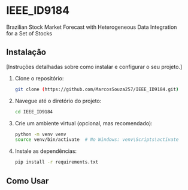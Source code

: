 # IEEE_ID9184
Brazilian Stock Market Forecast with Heterogeneous Data Integration for a Set of Stocks

## Instalação

[Instruções detalhadas sobre como instalar e configurar o seu projeto.]

1.  Clone o repositório:

    ```bash
    git clone (https://github.com/MarcosSouza257/IEEE_ID9184.git)
    ```

2.  Navegue até o diretório do projeto:

    ```bash
    cd IEEE_ID9184
    ```
3. Crie um ambiente virtual (opcional, mas recomendado):

    ```bash
    python -m venv venv
    source venv/bin/activate  # No Windows: venv\Scripts\activate
    ```


4.  Instale as dependências:

    ```bash
    pip install -r requirements.txt


## Como Usar 



